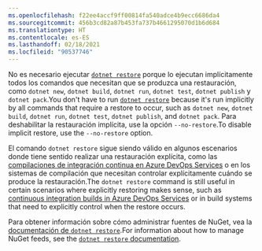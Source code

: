```yaml
---
ms.openlocfilehash: f22ee4accf9ff00814fa540adce4b9ecc6686da4
ms.sourcegitcommit: 456b3cd82a87b453fa737b4661295070d1b6d684
ms.translationtype: HT
ms.contentlocale: es-ES
ms.lasthandoff: 02/18/2021
ms.locfileid: "90537746"
---
```

<span data-ttu-id="53114-101">No es necesario ejecutar [`dotnet restore`](~/docs/core/tools/dotnet-restore.md) porque lo ejecutan implícitamente todos los comandos que necesitan que se produzca una restauración, como `dotnet new`, `dotnet build`, `dotnet run`, `dotnet test`, `dotnet publish` y `dotnet pack`.</span><span class="sxs-lookup"><span data-stu-id="53114-101">You don't have to run [`dotnet restore`](~/docs/core/tools/dotnet-restore.md) because it's run implicitly by all commands that require a restore to occur, such as `dotnet new`, `dotnet build`, `dotnet run`, `dotnet test`, `dotnet publish`, and `dotnet pack`.</span></span> <span data-ttu-id="53114-102">Para deshabilitar la restauración implícita, use la opción `--no-restore`.</span><span class="sxs-lookup"><span data-stu-id="53114-102">To disable implicit restore, use the `--no-restore` option.</span></span>

<span data-ttu-id="53114-103">El comando `dotnet restore` sigue siendo válido en algunos escenarios donde tiene sentido realizar una restauración explícita, como las [compilaciones de integración continua en Azure DevOps Services](/azure/devops/build-release/apps/aspnet/build-aspnet-core) o en los sistemas de compilación que necesitan controlar explícitamente cuándo se produce la restauración.</span><span class="sxs-lookup"><span data-stu-id="53114-103">The `dotnet restore` command is still useful in certain scenarios where explicitly restoring makes sense, such as [continuous integration builds in Azure DevOps Services](/azure/devops/build-release/apps/aspnet/build-aspnet-core) or in build systems that need to explicitly control when the restore occurs.</span></span>

<span data-ttu-id="53114-104">Para obtener información sobre cómo administrar fuentes de NuGet, vea la [documentación de `dotnet restore`](../docs/core/tools/dotnet-restore.md).</span><span class="sxs-lookup"><span data-stu-id="53114-104">For information about how to manage NuGet feeds, see the [`dotnet restore` documentation](../docs/core/tools/dotnet-restore.md).</span></span>
